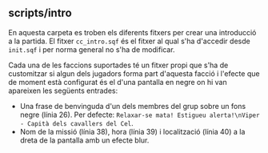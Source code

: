 ## scripts/intro

En aquesta carpeta es troben els diferents fitxers per crear una introducció a la partida. El fitxer `cc_intro.sqf` és el fitxer al qual s'ha d'accedir desde `init.sqf`
i per norma general no s'ha de modificar.

Cada una de les faccions suportades té un fitxer propi que s'ha de customitzar si algun dels jugadors forma part d'aquesta facció i l'efecte que de moment està configurat
és el d'una pantalla en negre on hi van apareixen les següents entrades:

* Una frase de benvinguda d'un dels membres del grup sobre un fons negre (línia 26). Per defecte: `Relaxar-se mata! Estigueu alerta!\nViper - Capità dels cavallers del Cel`.
* Nom de la missió (línia 38), hora (línia 39) i localització (línia 40) a la dreta de la pantalla amb un efecte blur.